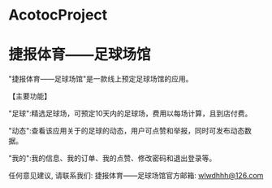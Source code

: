 # AcotocProject
# 捷报体育——足球场馆

  "捷报体育——足球场馆"是一款线上预定足球场馆的应用。
  
  【主要功能】
  
  "足球":精选足球场，可预定10天内的足球场，费用以每场计算，且到店付费。
  
  "动态":查看该应用关于的足球的动态，用户可点赞和举报，同时可发布动态数据。
  
  "我的":我的信息、我的订单、我的点赞、修改密码和退出登录等。
  
  任何意见建议, 请联系我们: 
  捷报体育——足球场馆官方邮箱: wlwdhhh@126.com
